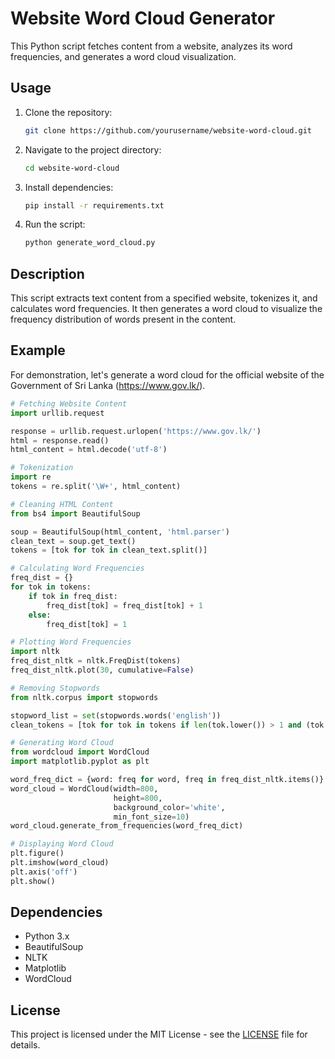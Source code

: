 
# Website Word Cloud Generator

This Python script fetches content from a website, analyzes its word frequencies, and generates a word cloud visualization.

## Usage

1. Clone the repository:
   ```bash
   git clone https://github.com/yourusername/website-word-cloud.git
   ```
2. Navigate to the project directory:
   ```bash
   cd website-word-cloud
   ```
3. Install dependencies:
   ```bash
   pip install -r requirements.txt
   ```
4. Run the script:
   ```bash
   python generate_word_cloud.py
   ```

## Description

This script extracts text content from a specified website, tokenizes it, and calculates word frequencies. It then generates a word cloud to visualize the frequency distribution of words present in the content.

## Example

For demonstration, let's generate a word cloud for the official website of the Government of Sri Lanka (https://www.gov.lk/).

```python
# Fetching Website Content
import urllib.request

response = urllib.request.urlopen('https://www.gov.lk/')
html = response.read()
html_content = html.decode('utf-8')

# Tokenization
import re
tokens = re.split('\W+', html_content)

# Cleaning HTML Content
from bs4 import BeautifulSoup

soup = BeautifulSoup(html_content, 'html.parser')
clean_text = soup.get_text()
tokens = [tok for tok in clean_text.split()]

# Calculating Word Frequencies
freq_dist = {}
for tok in tokens:
    if tok in freq_dist:
        freq_dist[tok] = freq_dist[tok] + 1
    else:
        freq_dist[tok] = 1

# Plotting Word Frequencies
import nltk
freq_dist_nltk = nltk.FreqDist(tokens)
freq_dist_nltk.plot(30, cumulative=False)

# Removing Stopwords
from nltk.corpus import stopwords

stopword_list = set(stopwords.words('english'))
clean_tokens = [tok for tok in tokens if len(tok.lower()) > 1 and (tok.lower() not in stopword_list)]

# Generating Word Cloud
from wordcloud import WordCloud
import matplotlib.pyplot as plt

word_freq_dict = {word: freq for word, freq in freq_dist_nltk.items()}
word_cloud = WordCloud(width=800,
                       height=800,
                       background_color='white',
                       min_font_size=10)
word_cloud.generate_from_frequencies(word_freq_dict)

# Displaying Word Cloud
plt.figure()
plt.imshow(word_cloud)
plt.axis('off')
plt.show()
```

## Dependencies

- Python 3.x
- BeautifulSoup
- NLTK
- Matplotlib
- WordCloud

## License

This project is licensed under the MIT License - see the [LICENSE](LICENSE) file for details.

